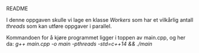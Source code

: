 README

I denne oppgaven skulle vi lage en klasse *Workers* som har et vilkårlig antall *threads* som kan utføre oppgaver i parallel.

Kommandoen for å kjøre programmet ligger i toppen av main.cpp, og her da: *g++ main.cpp -o main -pthreads -std=c++14 && ./main*
